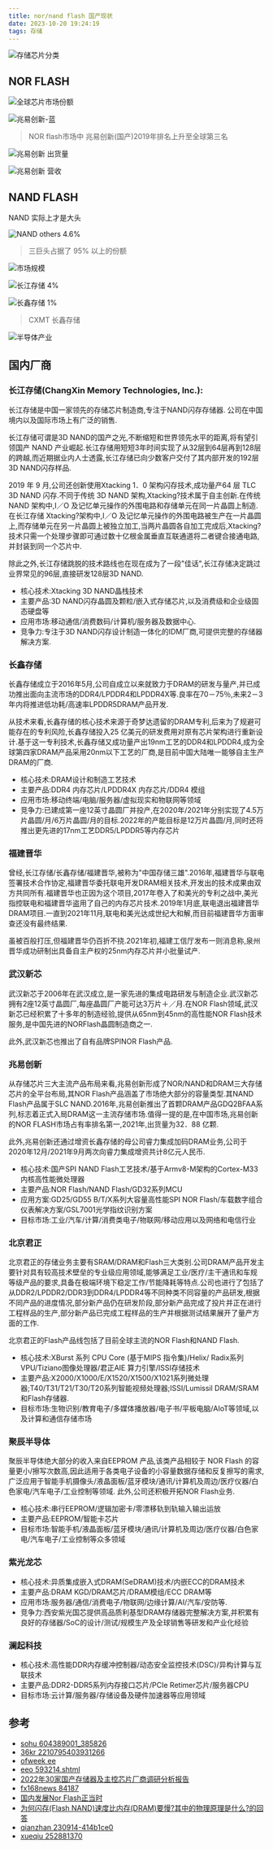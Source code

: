 ```yaml
---
title: nor/nand flash 国产现状
date: 2023-10-20 19:24:19
tags: 存储
---
```


![存储芯片分类](https://raw.githubusercontent.com/learner-lu/picbed/master/20231020194306.png)

## NOR FLASH

![全球芯片市场份额](https://raw.githubusercontent.com/learner-lu/picbed/master/20231020201951.png)

![兆易创新-蓝](https://raw.githubusercontent.com/learner-lu/picbed/master/20231021085126.png)

> NOR flash市场中 兆易创新(国产)2019年排名上升至全球第三名

![兆易创新 出货量](https://raw.githubusercontent.com/learner-lu/picbed/master/20231021085146.png)

![兆易创新 营收](https://raw.githubusercontent.com/learner-lu/picbed/master/20231021085152.png)

## NAND FLASH

NAND 实际上才是大头

![NAND others 4.6%](https://raw.githubusercontent.com/learner-lu/picbed/master/20231021084924.png)

> 三巨头占据了 95% 以上的份额

![市场规模](https://raw.githubusercontent.com/learner-lu/picbed/master/20231021085239.png)

![长江存储 4%](https://raw.githubusercontent.com/learner-lu/picbed/master/20231021085258.png)

![长鑫存储 1%](https://raw.githubusercontent.com/learner-lu/picbed/master/20231021084913.png)

> CXMT 长鑫存储

![半导体产业](https://raw.githubusercontent.com/learner-lu/picbed/master/20231020193247.png)


## 国内厂商

### 长江存储(ChangXin Memory Technologies, Inc.):

长江存储是中国一家领先的存储芯片制造商,专注于NAND闪存存储器.
公司在中国境内以及国际市场上有广泛的销售.

长江存储可谓是3D NAND的国产之光,不断缩短和世界领先水平的距离,将有望引领国产 NAND 产业崛起.长江存储用短短3年时间实现了从32层到64层再到128层的跨越,而近期据业内人士透露,长江存储已向少数客户交付了其内部开发的192层3D NAND闪存样品.

2019 年 9 月,公司还创新使用Xtacking 1．0 架构闪存技术,成功量产64 层 TLC 3D NAND 闪存.不同于传统 3D NAND 架构,Xtacking?技术属于自主创新.在传统 NAND 架构中,I／O 及记忆单元操作的外围电路和存储单元在同一片晶圆上制造.在长江存储 Xtacking?架构中,I／O 及记忆单元操作的外围电路被生产在一片晶圆上,而存储单元在另一片晶圆上被独立加工,当两片晶圆各自加工完成后,Xtacking?技术只需一个处理步骤即可通过数十亿根金属垂直互联通道将二者键合接通电路,并封装到同一个芯片中.

除此之外,长江存储跳脱的技术路线也在现在成为了一段"佳话",长江存储决定跳过业界常见的96层,直接研发128层3D NAND.

- 核心技术:Xtacking 3D NAND晶栈技术
- 主要产品:3D NAND闪存晶圆及颗粒/嵌入式存储芯片,以及消费级和企业级固态硬盘等
- 应用市场:移动通信/消费数码/计算机/服务器及数据中心.
- 竞争力:专注于3D NAND闪存设计制造一体化的IDM厂商,可提供完整的存储器解决方案.

### 长鑫存储

长鑫存储成立于2016年5月,公司自成立以来就致力于DRAM的研发与量产,并已成功推出面向主流市场的DDR4/LPDDR4和LPDDR4X等.良率在70－75％,未来2－3年内将推进低功耗/高速率LPDDR5DRAM产品开发.

从技术来看,长鑫存储的核心技术来源于奇梦达遗留的DRAM专利,后来为了规避可能存在的专利风险,长鑫存储投入25 亿美元的研发费用对原有芯片架构进行重新设计.基于这一专利技术,长鑫存储又成功量产出19nm工艺的DDR4和LPDDR4,成为全球第四家DRAM产品采用20nm以下工艺的厂商,是目前中国大陆唯一能够自主生产DRAM的厂商.

- 核心技术:DRAM设计和制造工艺技术
- 主要产品:DDR4 内存芯片/LPDDR4X 内存芯片/DDR4 模组
- 应用市场:移动终端/电脑/服务器/虚拟现实和物联网等领域
- 竞争力:已建成第一座12英寸晶圆厂并投产,在2020年/2021年分别实现了4.5万片晶圆/月/6万片晶圆/月的目标.2022年的产能目标是12万片晶圆/月,同时还将推出更先进的17nm工艺DDR5/LPDDR5等内存芯片

### 福建晋华

曾经,长江存储/长鑫存储/福建晋华,被称为"中国存储三雄".2016年,福建晋华与联电签署技术合作协定,福建晋华委托联电开发DRAM相关技术,开发出的技术成果由双方共同所有.福建晋华也正因为这个项目,2017年卷入了和美光的专利之战中,美光指控联电和福建晋华盗用了自己的内存芯片技术.2019年1月底,联电退出福建晋华DRAM项目.一直到2021年11月,联电和美光达成世纪大和解,而目前福建晋华方面审查还没有最终结果.

虽被百般打压,但福建晋华仍百折不挠.2021年初,福建工信厅发布一则消息称,泉州晋华成功研制出具备自主产权的25nm内存芯片并小批量试产.

### 武汉新芯

武汉新芯于2006年在武汉成立,是一家先进的集成电路研发与制造企业.武汉新芯拥有2座12英寸晶圆厂,每座晶圆厂产能可达3万片＋／月.在NOR Flash领域,武汉新芯已经积累了十多年的制造经验,提供从65nm到45nm的高性能NOR Flash技术服务,是中国先进的NORFlash晶圆制造商之一.

此外,武汉新芯也推出了自有品牌SPINOR Flash产品.

### 兆易创新

从存储芯片三大主流产品布局来看,兆易创新形成了NOR/NAND和DRAM三大存储芯片的全平台布局,其NOR Flash产品涵盖了市场绝大部分的容量类型.其NAND Flash产品属于SLC NAND.2016年,兆易创新推出了首颗DRAM产品GDQ2BFAA系列,标志着正式入局DRAM这一主流存储市场.值得一提的是,在中国市场,兆易创新的NOR FLASH市场占有率排名第一,2021年,出货量为32．88 亿颗.

此外,兆易创新还通过增资长鑫存储的母公司睿力集成加码DRAM业务,公司于2020年12月/2021年9月两次向睿力集成增资共计8亿元人民币.

- 核心技术:国产SPI NAND Flash工艺技术/基于Armv8-M架构的Cortex-M33内核高性能微处理器
- 主要产品:NOR Flash/NAND Flash/GD32系列MCU
- 应用方案:GD25/GD55 B/T/X系列大容量高性能SPI NOR Flash/车载数字组合仪表解决方案/GSL7001光学指纹识别方案
- 目标市场:工业/汽车/计算/消费类电子/物联网/移动应用以及网络和电信行业

### 北京君正

北京君正的存储业务主要有SRAM/DRAM和Flash三大类别.公司DRAM产品开发主要针对具有较高技术壁垒的专业级应用领域,能够满足工业/医疗/主干通讯和车规等级产品的要求,具备在极端环境下稳定工作/节能降耗等特点.公司也进行了包括了从DDR2/LPDDR2/DDR3到DDR4/LPDDR4等不同种类不同容量的产品研发,根据不同产品的进度情况,部分新产品仍在研发阶段,部分新产品完成了投片并正在进行工程样品的生产,部分新产品已完成工程样品的生产并根据测试结果展开了量产方面的工作.

北京君正的Flash产品线包括了目前全球主流的NOR Flash和NAND Flash.

- 核心技术:XBurst 系列 CPU Core (基于MIPS 指令集)/Helix/ Radix系列 VPU/Tiziano图像处理器/君正AIE 算力引擎/ISSI存储技术
- 主要产品:X2000/X1000/E/X1520/X1500/X1021系列微处理器;T40/T31/T21/T30/T20系列智能视频处理器;ISSI/Lumissil DRAM/SRAM和Flash存储器.
- 目标市场:生物识别/教育电子/多媒体播放器/电子书/平板电脑/AIoT等领域,以及计算和通信存储市场

### 聚辰半导体

聚辰半导体绝大部分的收入来自EEPROM 产品,该类产品相较于 NOR Flash 的容量更小/擦写次数高,因此适用于各类电子设备的小容量数据存储和反复擦写的需求,广泛应用于智能手机摄像头/液晶面板/蓝牙模块/通讯/计算机及周边/医疗仪器/白色家电/汽车电子/工业控制等领域.
此外,公司还积极开拓NOR Flash业务.

- 核心技术:串行EEPROM/逻辑加密卡/零漂移轨到轨输入输出运放
- 主要产品:EEPROM/智能卡芯片
- 目标市场:智能手机/液晶面板/蓝牙模块/通讯/计算机及周边/医疗仪器/白色家电/汽车电子/工业控制等众多领域

### 紫光龙芯

- 核心技术:异质集成嵌入式DRAM(SeDRAM)技术/内嵌ECC的DRAM技术
- 主要产品:DRAM KGD/DRAM芯片/DRAM模组/ECC DRAM等
- 应用市场:服务器/通信/消费电子/物联网/边缘计算/AI/汽车/安防等.
- 竞争力:西安紫光国芯提供高品质利基型DRAM存储器完整解决方案,并积累有良好的存储器/SoC的设计/测试/规模生产及全球销售等研发和产业化经验

### 澜起科技

- 核心技术:高性能DDR内存缓冲控制器/动态安全监控技术(DSC)/异构计算与互联技术
- 主要产品:DDR2-DDR5系列内存接口芯片/PCIe Retimer芯片/服务器CPU
- 目标市场:云计算/服务器/存储设备及硬件加速器等应用领域

## 参考

- [sohu 604389001_385826](https://www.sohu.com/a/604389001_385826)
- [36kr 2210795403931266](https://36kr.com/p/2210795403931266)
- [ofweek ee](https://ee.ofweek.com/2022-05/ART-8500-2812-30562645.html)
- [eeo 593214.shtml](https://www.eeo.com.cn/2023/0527/593214.shtml)
- [2022年30家国产存储器及主控芯片厂商调研分析报告](https://zhuanlan.zhihu.com/p/467214116)
- [fx168news 84187](https://www.fx168news.com/article/84187)
- [国内发展Nor Flash正当时](http://www.semiinsights.com/s/electronic_components/23/39038.shtml)
- [为何闪存(Flash NAND)速度比内存(DRAM)要慢?其中的物理原理是什么?的回答](https://www.zhihu.com/question/401433076/answer/2440863029)
- [qianzhan 230914-414b1ce0](https://www.qianzhan.com/analyst/detail/220/230914-414b1ce0.html)
- [xueqiu 252881370](https://xueqiu.com/2524803655/252881370)